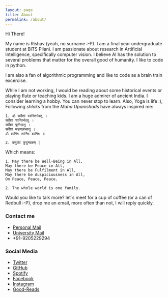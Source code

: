 ```yaml
---
layout: page
title: About
permalink: /about/
---
```


Hi There!

My name is Rishav (yeah, no surname :-P). I am a final year undergraduate student at BITS Pilani. I am passionate about research in Artificial Intelligence, specifically computer vision. I believe AI has the solution to several problems that matter for the overall good of humanity. I like to code in python. 

I am also a fan of algorithmic programming and like to code as a brain train excercise.

While I am not working, I would be reading about some historical events or playing flute or teaching kids. I am a huge admirer of ancient India. I consider learning a hobby. You can never stop to learn. Also, Yoga is life :), Following *shloks* from the *Maha Upanishads* have always inspired me:

```
1. ॐ सर्वेशां स्वस्तिर्भवतु ।
सर्वेशां शान्तिर्भवतु ।
सर्वेशां पुर्णंभवतु ।
सर्वेशां मङ्गलंभवतु ।
ॐ शान्तिः शान्तिः शान्तिः ॥

2. वसुधैव कुटुम्बकम् |
```

Which means:

```
1. May there be Well-Being in All,
May there be Peace in All,
May there be Fulfilment in All,
May there be Auspiciousness in All,
Om Peace, Peace, Peace.

2. The whole world is one family.
```


Would you like to talk more? let`s meet for a cup of coffee (or a can of Redbull :-P), drop me an email, more often than not, I will reply quickly.

### Contact me

- [Personal Mail](mailto:rishkumar2345@gmail.com)
- [University Mail](mailto:f2016108@pilani.bits-pilani.ac.in)
- +91-9205229294

### Social Media
- [Twitter](https://twitter.com/rishav_real)
- [GitHub](https://github.com/rish-av)
- [Spotify](https://open.spotify.com/user/31qhhbgjwrtuvru26fbwxvs5ohpq?si=wZ9dYuO9TfGS9Nzo1HuCdw)
- [Facebook](https://www.facebook.com/rkdx007)
- [Instagram](https://www.instagram.com/rish_av9/)
- [Good-Reads](https://www.goodreads.com/review/list/111139955)
